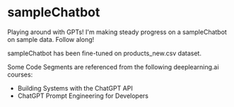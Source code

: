 # sampleChatbot
Playing around with GPTs! I'm making steady progress on a sampleChatbot on sample data. Follow along!

sampleChatbot has been fine-tuned on products_new.csv dataset.

Some Code Segments are referenced from the following deeplearning.ai courses:
- Building Systems with the ChatGPT API
- ChatGPT Prompt Engineering for Developers

